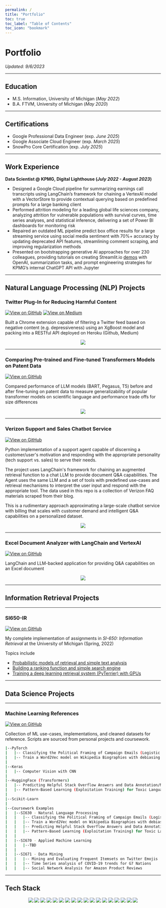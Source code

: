 ```yaml
---
permalink: /
title: "Portfolio"
toc: true
toc_label: "Table of Contents"
toc_icon: "bookmark"
---
```


# Portfolio
*Updated: 9/6/2023*

---

## Education
- M.S. Information, University of Michigan (_May 2022_)
- B.A. FTVM, University of Michigan (_May 2020_)

---

## Certifications
- Google Professional Data Engineer (exp. _June 2025_)
- Google Associate Cloud Engineer (exp. _March 2025_)
- SnowPro Core Certification (exp. _July 2025_)

---
## Work Experience

**Data Scientist @ KPMG, Digital Lighthouse (_July 2022 - August 2023_)**
- Designed a Google Cloud pipeline for summarizing earnings call transcripts using LangChain’s framework for chaining a VertexAI model with a VectorStore to provide contextual querying based on predefined prompts for a large banking client
- Performed attrition modeling for a leading global life sciences company, analyzing attrition for vulnerable populations with survival curves, time series analyses, and statistical inference, delivering a set of Power BI dashboards for monitoring risk
- Repaired an outdated ML pipeline predict box office results for a large streaming service using social media sentiment with 70%+ accuracy by updating deprecated API features, streamlining comment scraping, and improving regularization methods
- Presented on bootstrapping generative AI approaches for over 230 colleagues, providing tutorials on creating Streamlit.io [demos](https://github.com/ccmilne/GenAI_Boilerplate_Streamlit) with OpenAI, summarization tasks, and prompt engineering strategies for KPMG’s internal ChatGPT API with Jupyter

---
## Natural Language Processing (NLP) Projects

### Twitter Plug-In for Reducing Harmful Content

[![View on GitHub](https://img.shields.io/badge/GitHub-View_on_GitHub-blue?logo=GitHub)](https://github.com/andy-techen/better-social-media)
[![View on Medium](https://img.shields.io/badge/Medium-Read_on_Medium-white?logo=Medium)](https://medium.com/@ccmilne/filtering-twitter-reducing-toxic-depressive-profane-and-sexually-explicit-tweets-through-a6e2220e1760)

Built a Chrome extension capable of filtering a Twitter feed based on negative content (e.g. depressiveness) using an XgBoost model and packing into a RESTful API deployed on Heroku (Github, Medium)

<center><img src='assets/img/twitter_filters.png'/></center>
<!-- <center><img src='assets/img/twitter_whiteout.png'/></center> -->

---
### Comparing Pre-trained and Fine-tuned Transformers Models on Patent Data

[![View on GitHub](https://img.shields.io/badge/GitHub-View_on_GitHub-blue?logo=GitHub)](https://github.com/ccmilne/huggingface-fine-tuning)

Compared performance of LLM models (BART, Pegasus, T5) before and after fine-tuning on patent data to measure generalizability of popular transformer models on scientific language and performance trade offs for size differences

<center><img src='assets/img/huggingface_fine_tuning_results.png'/></center>

---
### Verizon Support and Sales Chatbot Service

[![View on GitHub](https://img.shields.io/badge/GitHub-View_on_GitHub-blue?logo=GitHub)](https://github.com/ccmilne/support-agent-with-langchain)

Python implementation of a support agent capable of discerning a customer/user's motivation and responding with the appropriate personality (tech support vs. sales) to serve their needs.

The project uses LangChain's framework for chaining an augmented retrieval function to a chat LLM to provide document Q&A capabilities. The Agent uses the same LLM and a set of tools with predefined use-cases and retrieval mechanisms to interpret the user input and respond with the appropriate tool. The data used in this repo is a collection of Verizon FAQ materials scraped from their blog.

This is a rudimentary approach approximating a large-scale chatbot service with billing that scales with customer demand and intelligent Q&A capabilities on a personalized dataset.

<center><img src='assets/img/RetrievalQA_architecture.png'/></center>

---
### Excel Document Analyzer with LangChain and VertexAI

[![View on GitHub](https://img.shields.io/badge/GitHub-View_on_GitHub-blue?logo=GitHub)](https://github.com/ccmilne/ExcelDocumentAnalyzer)

LangChain and LLM-backed application for providing Q&A capabilities on an Excel document

<center><img src='assets/img/excel_document_analyzer.png'/></center>

---
## Information Retrieval Projects

---

### SI650-IR

[![View on GitHub](https://img.shields.io/badge/GitHub-View_on_GitHub-blue?logo=GitHub)](https://github.com/ccmilne/SI650-IR)

My complete implementation of assignments in _SI-650: Information Retrieval_ at the University of Michigan (Spring, 2022)

Topics include

- [Probabilistic models of retrieval and simple text analysis](https://github.com/ccmilne/SI650-IR/tree/main/assignment1)
- [Building a ranking function and simple search engine](https://github.com/ccmilne/SI650-IR/tree/main/assignment2)
- [Training a deep learning retrieval system (PyTerrier) with GPUs](https://github.com/ccmilne/SI650-IR/tree/main/assignment3)

---
## Data Science Projects

---

### Machine Learning References

[![View on GitHub](https://img.shields.io/badge/GitHub-View_on_GitHub-blue?logo=GitHub)](https://github.com/ccmilne/ml-approaches)

Collection of ML use-cases, implementations, and cleaned datasets for reference. Scripts are sourced from personal projects and coursework.

```bash
|--PyTorch
|   |-- Classifying the Political Framing of Campaign Emails (Logistic Regression)
|   |-- Train a Word2Vec model on Wikipedia Biographies with debiasing (Tensorboard)
|
|--Keras
|   |-- Computer Vision with CNN
|
|--HuggingFace (Transformers)
|   |-- Predicting Helpful Stack Overflow Answers and Data Annotation/Measuring Annotation Quality
|   |-- Pattern-Based Learning (Exploitation Training) for Toxic Language
|
|--Scikit-Learn
|
|--Coursework Examples
|   |--SI630 - Natural Language Processing
|   |   |-- Classifying the Political Framing of Campaign Emails (Logistic Regression)
|   |   |-- Train a Word2Vec model on Wikipedia Biographies with debiasing (Tensorboard)
|   |   |-- Predicting Helpful Stack Overflow Answers and Data Annotation/Measuring Annotation Quality (HuggingFace)
|   |   |-- Pattern-Based Learning (Exploitation Training) for Toxic Language
|   |
|   |--SI670 - Applied Machine Learning
|   |   |--TBD
|   |
|   |--SI671 - Data Mining
|   |   |-- Mining and Evaluating Frequent Itemsets on Twitter Emojis
|   |   |-- Time Series analysis of COVID-19 trends for G7 Nations
|   |   |-- Social Network Analysis for Amazon Product Reviews
```

---
## Tech Stack

<p align='center'>
  <img src="https://img.shields.io/badge/Python-FFD43B?style=plastic&logo=python&logoColor=blue" />
  <img src="https://img.shields.io/badge/R-276DC3?style=plastic&logo=r&logoColor=white" />
  <img src="https://img.shields.io/badge/Microsoft_Excel-217346?style=plastic&logo=microsoft-excel&logoColor=white" />
  <img src="https://img.shields.io/badge/Google_Cloud-4285F4?style=plastic&logo=google-cloud&logoColor=white" />
  <img src="https://img.shields.io/badge/Terraform-7B42BC?style=plastic&logo=terraform&logoColor=white" />
  <img src="https://img.shields.io/badge/Heroku-430098?style=plastic&logo=heroku&logoColor=white" />
  <img src="https://img.shields.io/badge/MySQL-005C84?style=plastic&logo=mysql&logoColor=white" />  
  <img src="https://img.shields.io/badge/PyTorch-EE4C2C?style=plastic&logo=pytorch&logoColor=white" />
  <img src="https://img.shields.io/badge/Keras-D00000?style=plastic&logo=Keras&logoColor=white" />
  <img src="https://img.shields.io/badge/Pandas-2C2D72?style=plastic&logo=pandas&logoColor=white" />
  <img src="https://img.shields.io/badge/Streamlit-FF4B4B?style=plastic&logo=Streamlit&logoColor=white" />
  <img src="https://img.shields.io/badge/Tableau-E97627?style=plastic&logo=Tableau&logoColor=white" />
  <img src="https://img.shields.io/badge/Apache_Spark-FFFFFF?style=plastic&logo=apachespark&logoColor=#E35A16" />
  <img src="https://img.shields.io/badge/Apache_Kafka-231F20?style=plastic&logo=apache-kafka&logoColor=white" />
  <img src="https://img.shields.io/badge/Docker-2CA5E0?style=plastic&logo=docker&logoColor=white" />
  <img src="https://img.shields.io/badge/Flask-000000?style=plastic&logo=flask&logoColor=white" />
  <img src="https://img.shields.io/badge/Jupyter-F37626.svg?&style=plastic&logo=Jupyter&logoColor=white" />
  <img src="https://img.shields.io/badge/kubernetes-326ce5.svg?&style=plastic&logo=kubernetes&logoColor=white" />  
</p>